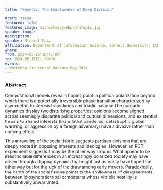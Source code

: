 ```yaml
---
title: "Keynote: The Shallowness of Deep Division"

draft: false
featured: false
featured_image: michaelmacywebprofilepic.jpg
speaker_image:
description:
speaker: Michael Macy 
affiliation: Department of Information Science, Cornell University, Ithaca, NY
where:
from: 2024-05-15T10:45:00
to: 2024-05-15T11:30:00
events:
- Workshop Structural Balance May 2024 
---
```


### Abstract

Computational models reveal a tipping point in political
polarization beyond which there is a potentially
irreversible phase transition characterized by asymmetric
hysteresis trajectories and triadic balance.The cascade
dynamics display two disturbing properties: opinions become
aligned across seemingly disparate political and cultural
dimensions, and existential threats to shared interests
(like a lethal pandemic, catastrophic global warming, or
aggression by a foreign adversary) have a divisive rather
than unifying effect. 

This unraveling of the social fabric suggests partisan divisions that are deeply rooted in opposing interests and ideologies. However, an RCT experiment suggests it may be the other way around. What appear to be irreconcilable differences in an increasingly polarized society may have arisen through a tipping dynamic that might just as easily have tipped the other way but for the luck of the draw among early movers. Paradoxically, the depth of the social fissure points to the shallowness of disagreements between idiosyncratic tribal combatants whose vitriolic hostility is substantively unwarranted.




